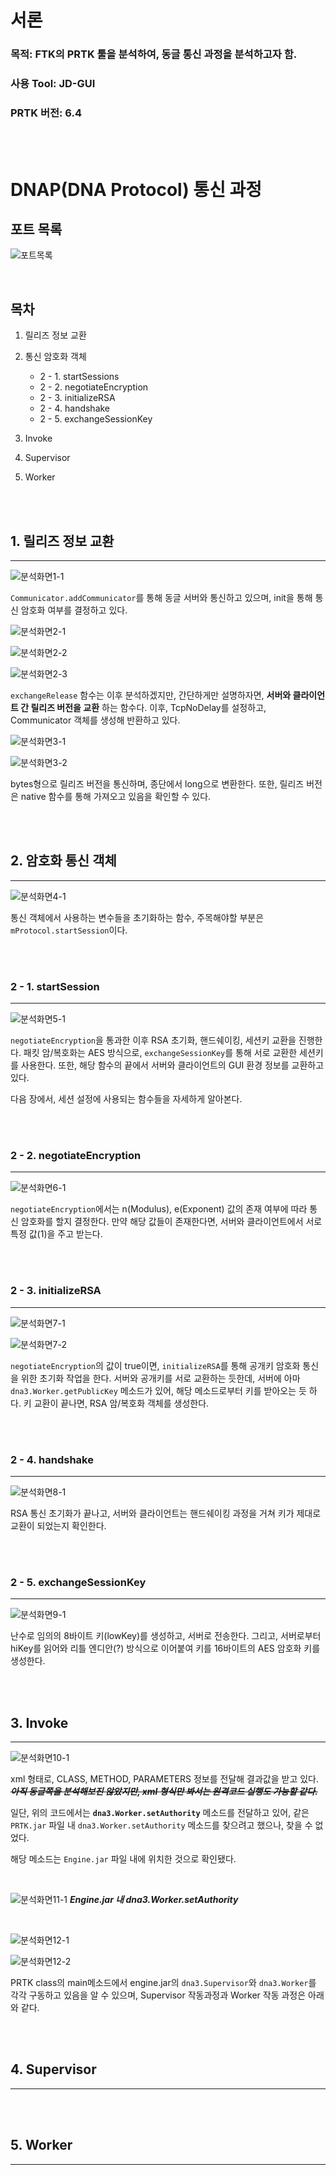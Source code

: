 # 서론

<h3>목적: FTK의 PRTK 툴을 분석하여, 동글 통신 과정을 분석하고자 함.</h3>
<h3>사용 Tool: JD-GUI</h3>
<h3>PRTK 버전: 6.4</h3>

<br />
<br />

# DNAP(DNA Protocol) 통신 과정

## 포트 목록

![포트목록](https://raw.githubusercontent.com/CentaProxima/FTK-License-Server-Simulator/main/resources/PRTK_portlist.png)

<br />

## 목차
1. 릴리즈 정보 교환

2. 통신 암호화 객체
    - 2 - 1. startSessions
    - 2 - 2. negotiateEncryption
    - 2 - 3. initializeRSA
    - 2 - 4. handshake
    - 2 - 5. exchangeSessionKey

3. Invoke

4. Supervisor

5. Worker

<br />
<br />

## __1.__ 릴리즈 정보 교환
---
![분석화면1-1](https://raw.githubusercontent.com/CentaProxima/FTK-License-Server-Simulator/main/resources/analyze1-1.png)

`Communicator.addCommunicator`를 통해 동글 서버와 통신하고 있으며, init을 통해 통신 암호화 여부를 결정하고 있다.

![분석화면2-1](https://raw.githubusercontent.com/CentaProxima/FTK-License-Server-Simulator/main/resources/analyze2-1.png)

![분석화면2-2](https://raw.githubusercontent.com/CentaProxima/FTK-License-Server-Simulator/main/resources/analyze2-2.png)

![분석화면2-3](https://raw.githubusercontent.com/CentaProxima/FTK-License-Server-Simulator/main/resources/analyze2-3.png)

`exchangeRelease` 함수는 이후 분석하겠지만, 간단하게만 설명하자면, __서버와 클라이언트 간 릴리즈 버전을 교환__ 하는 함수다. 이후, TcpNoDelay를 설정하고, Communicator 객체를 생성해 반환하고 있다.

![분석화면3-1](https://raw.githubusercontent.com/CentaProxima/FTK-License-Server-Simulator/main/resources/analyze3-1.png)

![분석화면3-2](https://raw.githubusercontent.com/CentaProxima/FTK-License-Server-Simulator/main/resources/analyze3-2.png)

bytes형으로 릴리즈 버전을 통신하며, 종단에서 long으로 변환한다. 또한, 릴리즈 버전은 native 함수를 통해 가져오고 있음을 확인할 수 있다.

<br />
<br />

## __2.__ 암호화 통신 객체
---
![분석화면4-1](https://raw.githubusercontent.com/CentaProxima/FTK-License-Server-Simulator/main/resources/analyze4-1.png)

통신 객체에서 사용하는 변수들을 초기화하는 함수, 주목해야할 부분은 `mProtocol.startSession`이다.

<br />
<br />

### __2 - 1.__ startSession
---
![분석화면5-1](https://raw.githubusercontent.com/CentaProxima/FTK-License-Server-Simulator/main/resources/analyze5-1.png)

`negotiateEncryption`을 통과한 이후 RSA 초기화, 핸드쉐이킹, 세션키 교환을 진행한다. 패킷 암/복호화는 AES 방식으로, `exchangeSessionKey`를 통해 서로 교환한 세션키를 사용한다. 또한, 해당 함수의 끝에서 서버와 클라이언트의 GUI 환경 정보를 교환하고 있다. 

다음 장에서, 세션 설정에 사용되는 함수들을 자세하게 알아본다.

<br />
<br />

### __2 - 2.__ negotiateEncryption
---
![분석화면6-1](https://raw.githubusercontent.com/CentaProxima/FTK-License-Server-Simulator/main/resources/analyze6-1.png)

`negotiateEncryption`에서는 n(Modulus), e(Exponent) 값의 존재 여부에 따라 통신 암호화를 할지 결정한다. 만약 해당 값들이 존재한다면,
서버와 클라이언트에서 서로 특정 값(1)을 주고 받는다.

<br />
<br />

### __2 - 3.__ initializeRSA
___
![분석화면7-1](https://raw.githubusercontent.com/CentaProxima/FTK-License-Server-Simulator/main/resources/analyze7-1.png)

![분석화면7-2](https://raw.githubusercontent.com/CentaProxima/FTK-License-Server-Simulator/main/resources/analyze7-2.png)

`negotiateEncryption`의 값이 true이면, `initializeRSA`를 통해 공개키 암호화 통신을 위한 초기화 작업을 한다. 서버와 공개키를 서로 교환하는 듯한데,
서버에 아마 `dna3.Worker.getPublicKey` 메소드가 있어, 해당 메소드로부터 키를 받아오는 듯 하다. 키 교환이 끝나면, RSA 암/복호화 객체를 생성한다.

<br />
<br />

### __2 - 4.__ handshake
---
![분석화면8-1](https://raw.githubusercontent.com/CentaProxima/FTK-License-Server-Simulator/main/resources/analyze8-1.png)

RSA 통신 초기화가 끝나고, 서버와 클라이언트는 핸드쉐이킹 과정을 거쳐 키가 제대로 교환이 되었는지 확인한다.

<br />
<br />

### __2 - 5.__ exchangeSessionKey
___
![분석화면9-1](https://raw.githubusercontent.com/CentaProxima/FTK-License-Server-Simulator/main/resources/analyze9-1.png)

난수로 임의의 8바이트 키(lowKey)를 생성하고, 서버로 전송한다. 그리고, 서버로부터 hiKey를 읽어와 리틀 엔디안(?) 방식으로 이어붙여 키를 16바이트의 AES 암호화 키를 생성한다.

<br />
<br />

## __3.__ Invoke
---

![분석화면10-1](https://raw.githubusercontent.com/CentaProxima/FTK-License-Server-Simulator/main/resources/analyze10-1.png)

xml 형태로, CLASS, METHOD, PARAMETERS 정보를 전달해 결과값을 받고 있다. ___~~아직 동글쪽을 분석해보진 않았지만, xml 형식만 봐서는 원격코드 실행도 가능할 같다.~~___

일단, 위의 코드에서는 __`dna3.Worker.setAuthority`__ 메소드를 전달하고 있어, 같은 `PRTK.jar` 파일 내 `dna3.Worker.setAuthority` 메소드를 찾으려고 했으나, 찾을 수 없었다.

해당 메소드는 `Engine.jar` 파일 내에 위치한 것으로 확인됐다.

<br />

![분석화면11-1](https://raw.githubusercontent.com/CentaProxima/FTK-License-Server-Simulator/main/resources/analyze11-1.png)
___Engine.jar 내 dna3.Worker.setAuthority___

<br />

![분석화면12-1](https://raw.githubusercontent.com/CentaProxima/FTK-License-Server-Simulator/main/resources/analyze12-1.png)

![분석화면12-2](https://raw.githubusercontent.com/CentaProxima/FTK-License-Server-Simulator/main/resources/analyze12-2.png)

PRTK class의 main메소드에서 engine.jar의 `dna3.Supervisor`와 `dna3.Worker`를 각각 구동하고 있음을 알 수 있으며, Supervisor 작동과정과 Worker 작동 과정은 아래와 같다.

<br />
<br />

## __4.__  Supervisor
---

<br />
<br />

## __5.__ Worker
---

<br />
<br />